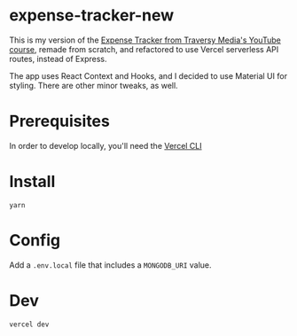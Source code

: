 # expense-tracker-new

This is my version of the [Expense Tracker from Traversy Media's YouTube course](https://github.com/bradtraversy/expense-tracker-react), remade from scratch, and refactored to use Vercel serverless API routes, instead of Express.

The app uses React Context and Hooks, and I decided to use Material UI for styling. There are other minor tweaks, as well.

# Prerequisites

In order to develop locally, you'll need the [Vercel CLI](https://vercel.com/download)

# Install

`yarn`

# Config

Add a `.env.local` file that includes a `MONGODB_URI` value.

# Dev

`vercel dev`
